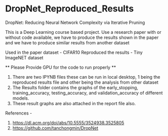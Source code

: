 # DropNet_Reproduced_Results

DropNet: Reducing Neural Network Complexity via Iterative Pruning


This is a Deep Learning course based project.
Use a research paper with or without code available, we have to produce the results shown in the paper and we have to produce similar results from another dataset

Used in the paper dataset - CIFAR10
Reproduced the results - Tiny ImageNET dataset

** Please Provide GPU for the code to run properly **

1. There are two IPYNB files these can be run in local desktop, 1 being the reproduced results file and other being the analysis from other dataset
2. The Results folder contains the graphs of the early_stopping, training_accuracy, testing_accuracy, and validation_accuracy of different models.
3. These result graphs are also attached in the report file also.


References - 
1) https://dl.acm.org/doi/abs/10.5555/3524938.3525805
2) https://github.com/tanchongmin/DropNet
